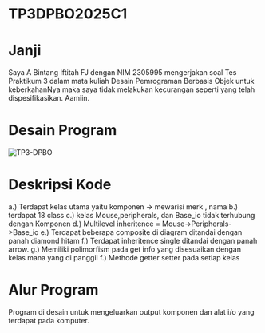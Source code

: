 # TP3DPBO2025C1

# Janji

Saya A Bintang Iftitah FJ dengan NIM 2305995 mengerjakan soal Tes Praktikum 3 dalam mata kuliah Desain Pemrograman Berbasis Objek untuk keberkahanNya maka saya tidak melakukan kecurangan seperti yang telah dispesifikasikan. Aamiin.


# Desain Program 

![TP3-DPBO](https://github.com/user-attachments/assets/3edd730f-794a-436b-8cbc-f0dde93e0812)

# Deskripsi Kode
a.) Terdapat kelas utama yaitu komponen -> mewarisi merk , nama 
b.) terdapat 18 class 
c.) kelas Mouse,peripherals, dan Base_io tidak terhubung dengan Komponen
d.) Multilevel inheritence = Mouse->Peripherals->Base_io
e.) Terdapat beberapa composite di diagram ditandai dengan panah diamond hitam
f.) Terdapat inheritence single ditandai dengan panah arrow.
g.) Memiliki polimorfism pada get info yang disesuaikan dengan kelas mana yang di panggil
f.) Methode getter setter pada setiap kelas 

# Alur Program 
Program di desain untuk mengeluarkan output komponen dan alat i/o yang terdapat pada komputer.





